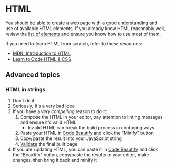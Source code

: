 # HTML

You should be able to create a web page with a good understanding and use of available HTML elements. If you already know HTML reasonably well, review the [list of elements](https://developer.mozilla.org/en-US/docs/Web/HTML/Element) and ensure you know how to use most of them.

If you need to learn HTML from scratch, refer to these resources:

* [MDN: Introduction to HTML](https://developer.mozilla.org/en-US/docs/Learn/HTML/Introduction_to_HTML)
* [Learn to Code HTML & CSS](https://learn.shayhowe.com/html-css/)

## Advanced topics

### HTML in strings

1. Don't do it
1. Seriously, it's a very bad idea
1. If you have a *very compelling* reason to do it:
	1. Compose the HTML in your editor, pay attention to linting messages and ensure it's valid HTML
		* Invalid HTML can break the build process in confusing ways
	1. Paste your HTML in [Code Beautify](https://codebeautify.org/htmlviewer/) and click the "Minify" button
	1. Copy/paste the result into your JavaScript string
	1. [Validate](https://validator.w3.org/) the final built page
1. If you are updating HTML, you can paste it in [Code Beautify](https://codebeautify.org/htmlviewer/) and click the "Beautify" button, copy/paste the results to your editor, make changes, then bring it back and minify it
